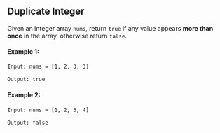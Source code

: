 ## Duplicate Integer

Given an integer array ```nums```, return ```true``` if any value appears <b>more than once</b> in the array, otherwise return ```false```.

####  Example 1:
```bash
Input: nums = [1, 2, 3, 3]

Output: true
```
#### Example 2:
```bash
Input: nums = [1, 2, 3, 4]

Output: false
```
